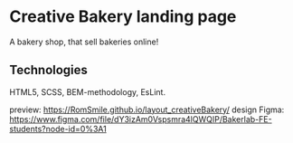 # Creative Bakery landing page
A bakery shop, that sell bakeries online!

## Technologies
HTML5, SCSS, BEM-methodology, EsLint.

preview: https://RomSmile.github.io/layout_creativeBakery/
design Figma: https://www.figma.com/file/dY3izAm0Vspsmra4lQWQIP/Bakerlab-FE-students?node-id=0%3A1
